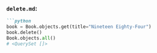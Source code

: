 ### `delete.md`:

```markdown
```python
book = Book.objects.get(title="Nineteen Eighty-Four")
book.delete()
Book.objects.all()
# <QuerySet []>

